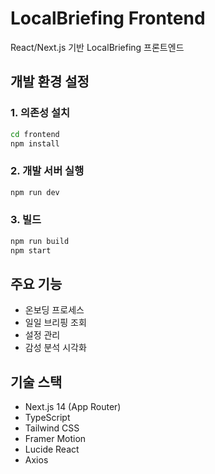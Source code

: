 # LocalBriefing Frontend

React/Next.js 기반 LocalBriefing 프론트엔드

## 개발 환경 설정

### 1. 의존성 설치
```bash
cd frontend
npm install
```

### 2. 개발 서버 실행
```bash
npm run dev
```

### 3. 빌드
```bash
npm run build
npm start
```

## 주요 기능

- 온보딩 프로세스
- 일일 브리핑 조회
- 설정 관리
- 감성 분석 시각화

## 기술 스택

- Next.js 14 (App Router)
- TypeScript
- Tailwind CSS
- Framer Motion
- Lucide React
- Axios